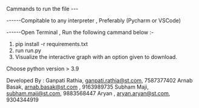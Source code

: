 Cammands to run the file ---

------Compitable to any interpreter , Preferably (Pycharm or VSCode)

------Open Terminal , Run the following cammand below :-

1. pip install -r requirements.txt
2. run run.py
3. Visualize the interactive graph with an option given to download.

Choose python version > 3.9 


Developed By : 
  Ganpati Rathia, ganpati.rathia@st.com, 7587377402
  Arnab Basak, arnab.basak@st.com  , 9163989735
  Subham Maji, subham.maji@st.com, 9883568447
  Aryan , aryan.aryan@st.com, 9304344919
